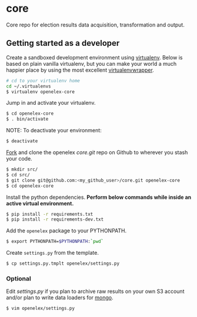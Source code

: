 # core


Core repo for election results data acquisition, transformation and output.

## Getting started as a developer


Create a sandboxed development environment using [virtualenv](http://www.virtualenv.org/en/latest/).
Below is based on plain vanilla virtualenv, but you can make your world a much happier place
by using the most excellent [virtualenvwrapper](http://virtualenvwrapper.readthedocs.org/en/latest/).

```bash
# cd to your virtualenv home
cd ~/.virtualenvs
$ virtualenv openelex-core
```

Jump in and activate your virtualenv.
```bash
$ cd openelex-core
$ . bin/activate

```

NOTE: To deactivate your environment:
```bash
$ deactivate
```

[Fork](https://help.github.com/articles/fork-a-repo) and clone the openelex *core.git* repo on Github
to wherever you stash your code.
```bash
$ mkdir src/
$ cd src/
$ git clone git@github.com:<my_github_user>/core.git openelex-core
$ cd openelex-core 
```

Install the python dependencies.
**Perform below commands while inside an active virtual environment.**
```bash
$ pip install -r requirements.txt
$ pip install -r requirements-dev.txt
```

Add the ``openelex`` package to your PYTHONPATH.
```bash
$ export PYTHONPATH=$PYTHONPATH:`pwd`
```

Create ``settings.py`` from the template.
```bash
$ cp settings.py.tmplt openelex/settings.py
```

### Optional


Edit *settings.py* if you plan to archive raw results on your own S3 account
and/or plan to write data loaders for [mongo](http://docs.mongodb.org/manual/installation/).
```bash
$ vim openelex/settings.py
```
